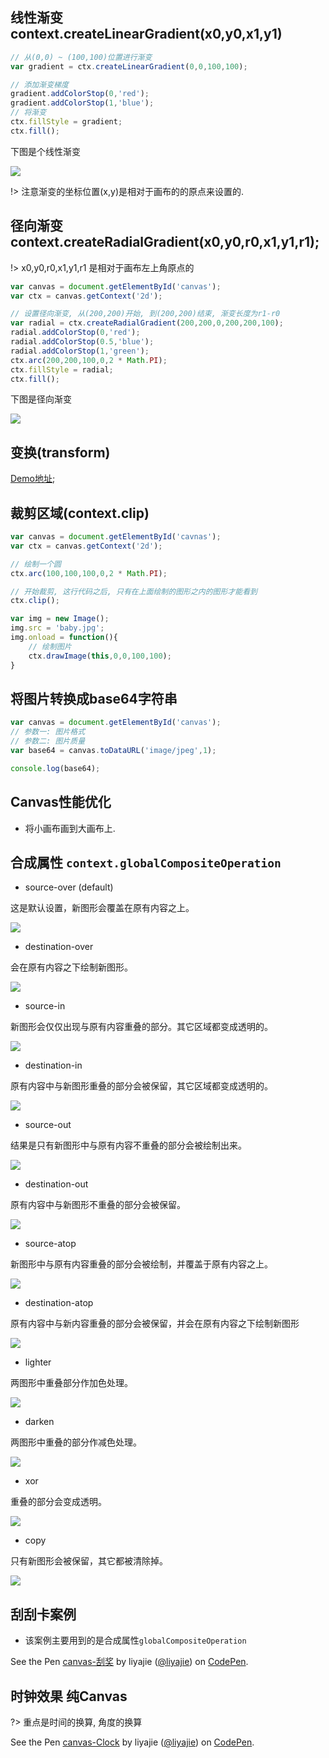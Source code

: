 ## 线性渐变 context.createLinearGradient(x0,y0,x1,y1)

```js
// 从(0,0) ~ (100,100)位置进行渐变
var gradient = ctx.createLinearGradient(0,0,100,100);

// 添加渐变梯度
gradient.addColorStop(0,'red');
gradient.addColorStop(1,'blue');
// 将渐变
ctx.fillStyle = gradient;
ctx.fill(); 
```
下图是个线性渐变

![](/document/images/canvas/linearGradient.png)

!> 注意渐变的坐标位置(x,y)是相对于画布的的原点来设置的.


## 径向渐变 context.createRadialGradient(x0,y0,r0,x1,y1,r1);

!> x0,y0,r0,x1,y1,r1 是相对于画布左上角原点的

```js
var canvas = document.getElementById('canvas');
var ctx = canvas.getContext('2d');

// 设置径向渐变, 从(200,200)开始, 到(200,200)结束, 渐变长度为r1-r0
var radial = ctx.createRadialGradient(200,200,0,200,200,100);
radial.addColorStop(0,'red');
radial.addColorStop(0.5,'blue');
radial.addColorStop(1,'green');
ctx.arc(200,200,100,0,2 * Math.PI);
ctx.fillStyle = radial;
ctx.fill();
```

下图是径向渐变

![](/document/images/canvas/radialgradient.png)

## 变换(transform)

[Demo地址](https://codepen.io/liyajie/pen/EmgZEy);

## 裁剪区域(context.clip)

```js
var canvas = document.getElementById('cavnas');
var ctx = canvas.getContext('2d');

// 绘制一个圆
ctx.arc(100,100,100,0,2 * Math.PI);

// 开始裁剪, 这行代码之后, 只有在上面绘制的图形之内的图形才能看到
ctx.clip();

var img = new Image();
img.src = 'baby.jpg';
img.onload = function(){
    // 绘制图片
    ctx.drawImage(this,0,0,100,100);
}
```


## 将图片转换成base64字符串

```js
var canvas = document.getElementById('canvas');
// 参数一: 图片格式
// 参数二: 图片质量
var base64 = canvas.toDataURL('image/jpeg',1);

console.log(base64);
```

## Canvas性能优化
- 将小画布画到大画布上.


## 合成属性 `context.globalCompositeOperation`

- source-over (default)

这是默认设置，新图形会覆盖在原有内容之上。

![](https://mdn.mozillademos.org/files/220/Canvas_composite_srcovr.png)

- destination-over

会在原有内容之下绘制新图形。

![](https://mdn.mozillademos.org/files/215/Canvas_composite_destovr.png)

- source-in

新图形会仅仅出现与原有内容重叠的部分。其它区域都变成透明的。

![](https://mdn.mozillademos.org/files/218/Canvas_composite_srcin.png)

- destination-in

原有内容中与新图形重叠的部分会被保留，其它区域都变成透明的。

![](https://developer.mozilla.org/@api/deki/files/66/=Canvas_composite_destin.png)

- source-out

结果是只有新图形中与原有内容不重叠的部分会被绘制出来。

![](https://developer.mozilla.org/@api/deki/files/72/=Canvas_composite_srcout.png)

- destination-out

原有内容中与新图形不重叠的部分会被保留。

![](https://developer.mozilla.org/@api/deki/files/67/=Canvas_composite_destout.png)

- source-atop

新图形中与原有内容重叠的部分会被绘制，并覆盖于原有内容之上。

![](https://developer.mozilla.org/@api/deki/files/70/=Canvas_composite_srcatop.png)

- destination-atop

原有内容中与新内容重叠的部分会被保留，并会在原有内容之下绘制新图形

![](https://developer.mozilla.org/@api/deki/files/65/=Canvas_composite_destatop.png)

- lighter

两图形中重叠部分作加色处理。

![](https://developer.mozilla.org/@api/deki/files/69/=Canvas_composite_lighten.png)

- darken

两图形中重叠的部分作减色处理。

![](https://developer.mozilla.org/@api/deki/files/64/=Canvas_composite_darken.png)

- xor

重叠的部分会变成透明。

![](https://developer.mozilla.org/@api/deki/files/74/=Canvas_composite_xor.png)

- copy

只有新图形会被保留，其它都被清除掉。

![](https://developer.mozilla.org/@api/deki/files/63/=Canvas_composite_copy.png)

## 刮刮卡案例

- 该案例主要用到的是合成属性`globalCompositeOperation`

<p data-height="265" data-theme-id="light" data-slug-hash="OmbVyy" data-default-tab="result" data-user="liyajie" data-embed-version="2" data-pen-title="canvas-刮奖" class="codepen">See the Pen <a href="https://codepen.io/liyajie/pen/OmbVyy/">canvas-刮奖</a> by liyajie (<a href="http://codepen.io/liyajie">@liyajie</a>) on <a href="http://codepen.io">CodePen</a>.</p>
<script async src="https://production-assets.codepen.io/assets/embed/ei.js"></script>


## 时钟效果 纯Canvas

?> 重点是时间的换算, 角度的换算

<p data-height="525" data-theme-id="light" data-slug-hash="dWOovB" data-default-tab="result" data-user="liyajie" data-embed-version="2" data-pen-title="canvas-Clock" class="codepen">See the Pen <a href="https://codepen.io/liyajie/pen/dWOovB/">canvas-Clock</a> by liyajie (<a href="http://codepen.io/liyajie">@liyajie</a>) on <a href="http://codepen.io">CodePen</a>.</p>
<script async src="https://production-assets.codepen.io/assets/embed/ei.js"></script>

